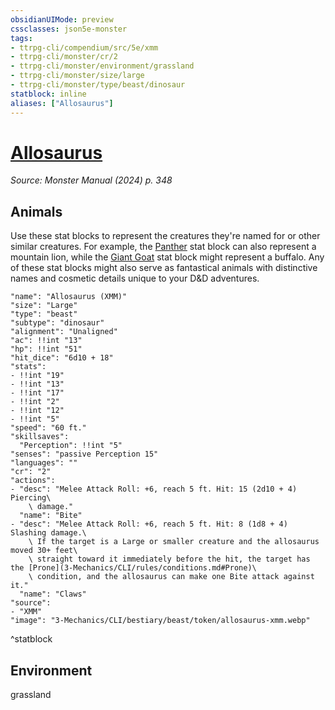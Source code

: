 ```yaml
---
obsidianUIMode: preview
cssclasses: json5e-monster
tags:
- ttrpg-cli/compendium/src/5e/xmm
- ttrpg-cli/monster/cr/2
- ttrpg-cli/monster/environment/grassland
- ttrpg-cli/monster/size/large
- ttrpg-cli/monster/type/beast/dinosaur
statblock: inline
aliases: ["Allosaurus"]
---
```

# [Allosaurus](3-Mechanics\CLI\bestiary\beast/allosaurus-xmm.md)
*Source: Monster Manual (2024) p. 348*  

## Animals

Use these stat blocks to represent the creatures they're named for or other similar creatures. For example, the [Panther](3-Mechanics/CLI/bestiary/beast/panther-xmm.md) stat block can also represent a mountain lion, while the [Giant Goat](3-Mechanics/CLI/bestiary/beast/giant-goat-xmm.md) stat block might represent a buffalo. Any of these stat blocks might also serve as fantastical animals with distinctive names and cosmetic details unique to your D&D adventures.

```statblock
"name": "Allosaurus (XMM)"
"size": "Large"
"type": "beast"
"subtype": "dinosaur"
"alignment": "Unaligned"
"ac": !!int "13"
"hp": !!int "51"
"hit_dice": "6d10 + 18"
"stats":
- !!int "19"
- !!int "13"
- !!int "17"
- !!int "2"
- !!int "12"
- !!int "5"
"speed": "60 ft."
"skillsaves":
  "Perception": !!int "5"
"senses": "passive Perception 15"
"languages": ""
"cr": "2"
"actions":
- "desc": "Melee Attack Roll: +6, reach 5 ft. Hit: 15 (2d10 + 4) Piercing\
    \ damage."
  "name": "Bite"
- "desc": "Melee Attack Roll: +6, reach 5 ft. Hit: 8 (1d8 + 4) Slashing damage.\
    \ If the target is a Large or smaller creature and the allosaurus moved 30+ feet\
    \ straight toward it immediately before the hit, the target has the [Prone](3-Mechanics/CLI/rules/conditions.md#Prone)\
    \ condition, and the allosaurus can make one Bite attack against it."
  "name": "Claws"
"source":
- "XMM"
"image": "3-Mechanics/CLI/bestiary/beast/token/allosaurus-xmm.webp"
```
^statblock

## Environment

grassland